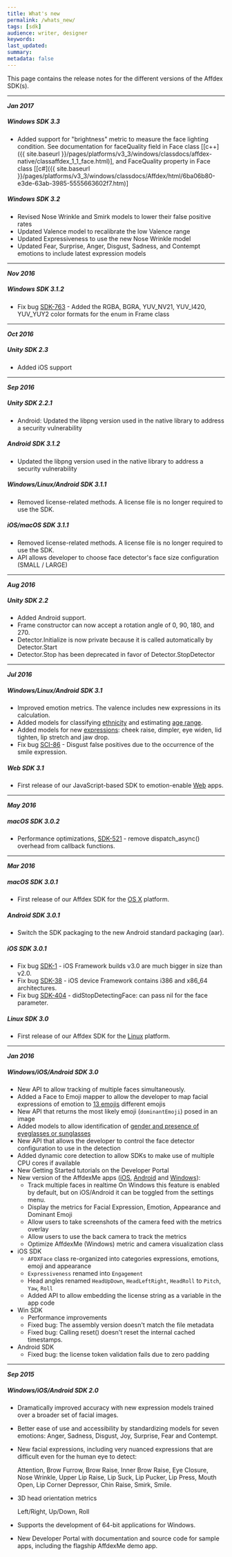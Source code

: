 ```yaml
---
title: What's new
permalink: /whats_new/
tags: [sdk]
audience: writer, designer
keywords:
last_updated:
summary:
metadata: false
---
```


This page contains the release notes for the different versions of the Affdex SDK(s).


---

***Jan 2017***

##### Windows SDK 3.3

* Added support for "brightness" metric to measure the face lighting condition. See documentation for faceQuality field in Face class [[c++]({{ site.baseurl }}/pages/platforms/v3_3/windows/classdocs/affdex-native/classaffdex_1_1_face.html)], and FaceQuality property in Face class [[c#]({{ site.baseurl }}/pages/platforms/v3_3/windows/classdocs/Affdex/html/6ba06b80-e3de-63ab-3985-5555663602f7.htm)]

##### Windows SDK 3.2

* Revised Nose Wrinkle and Smirk models to lower their false positive rates
* Updated Valence model to recalibrate the low Valence range
* Updated Expressiveness to use the new Nose Wrinkle model
* Updated Fear, Surprise, Anger, Disgust, Sadness, and Contempt emotions to include latest expression models


---

***Nov 2016***

##### Windows SDK 3.1.2

* Fix bug [SDK-763](https://affectiva.atlassian.net/browse/SDK-763) - Added the RGBA, BGRA, YUV_NV21, YUV_I420, YUV_YUY2 color formats for the enum in Frame class

---

***Oct 2016***

##### Unity SDK 2.3

* Added iOS support

---

***Sep 2016***

##### Unity SDK 2.2.1

* Android: Updated the libpng version used in the native library to address a security vulnerability

##### Android SDK 3.1.2

* Updated the libpng version used in the native library to address a security vulnerability

##### Windows/Linux/Android SDK 3.1.1

* Removed license-related methods. A license file is no longer required to use the SDK.

##### iOS/macOS SDK 3.1.1

* Removed license-related methods. A license file is no longer required to use the SDK.
* API allows developer to choose face detector's face size configuration (SMALL / LARGE)

---

***Aug 2016***

##### Unity SDK 2.2

* Added Android support.
* Frame constructor can now accept a rotation angle of 0, 90, 180, and 270.
* Detector.Initialize is now private because it is called automatically by Detector.Start
* Detector.Stop has been deprecated in favor of Detector.StopDetector

---

***Jul 2016***

##### Windows/Linux/Android SDK 3.1

* Improved emotion metrics. The valence includes new expressions in its calculation.
* Added models for classifying [ethnicity](/metrics#appearance) and estimating [age range](/metrics#appearance).
* Added models for new [expressions](/metrics#facial-expressions): cheek raise, dimpler, eye widen, lid tighten, lip stretch and jaw drop.
* Fix bug [SCI-86](https://affectiva.atlassian.net/browse/SCI-86) - Disgust false positives due to the occurrence of the smile expression.  

##### Web SDK 3.1

* First release of our JavaScript-based SDK to emotion-enable [Web](/web) apps.

---

***May 2016***

##### macOS SDK 3.0.2

* Performance optimizations, [SDK-521](https://affectiva.atlassian.net/browse/SDK-521) - remove dispatch_async() overhead from callback functions.

---

***Mar 2016***

##### macOS SDK 3.0.1

* First release of our Affdex SDK for the [OS X](/macos) platform.

##### Android SDK 3.0.1

* Switch the SDK packaging to the new Android standard packaging (aar).

##### iOS SDK 3.0.1

* Fix bug [SDK-1](https://affectiva.atlassian.net/browse/SDK-1) - iOS Framework builds v3.0 are much bigger in size than v2.0.
* Fix bug [SDK-38](https://affectiva.atlassian.net/browse/SDK-38) - iOS device Framework contains i386 and x86_64 architectures.
* Fix bug [SDK-404](https://affectiva.atlassian.net/browse/SDK-404) - didStopDetectingFace: can pass nil for the face parameter.

##### Linux SDK 3.0

* First release of our Affdex SDK for the [Linux](/linux) platform.

---

***Jan 2016***

##### Windows/iOS/Android SDK 3.0

* New API to allow tracking of multiple faces simultaneously.
* Added a Face to Emoji mapper to allow the developer to map facial expressions of emotion to [13 emojis](/metrics#emoji-expressions) different emojis
* New API that returns the most likely emoji (`dominantEmoji`) posed in an image
* Added models to allow identification of [gender and presence of eyeglasses or sunglasses](/metrics#appearance)
* New API that allows the developer to control the face detector configuration to use in the detection
* Added dynamic core detection to allow SDKs to make use of multiple CPU cores if available
* New Getting Started tutorials on the Developer Portal
* New version of the AffdexMe apps ([iOS](https://github.com/Affectiva/ios-sdk-samples/tree/master/apps/AffdexMe), [Android](https://github.com/Affectiva/affdexme-android) and [Windows](https://github.com/Affectiva/win-sdk-samples/tree/master/AffdexMe)):
  * Track multiple faces in realtime
    On Windows this feature is enabled by default, but on iOS/Android it can be toggled from the settings menu.  
  * Display the metrics for Facial Expression, Emotion, Appearance and Dominant Emoji
  * Allow users to take screenshots of the camera feed with the metrics overlay
  * Allow users to use the back camera to track the metrics
  * Optimize AffdexMe (Windows) metric and camera visualization class
* iOS SDK
  * `AFDXFace` class re-organized into categories expressions, emotions, emoji and appearance
  * `Expressiveness` renamed into `Engagement`
  * Head angles renamed `HeadUpDown`, `HeadLeftRight`, `HeadRoll` to `Pitch`, `Yaw`, `Roll`
  * Added API to allow embedding the license string as a variable in the app code
* Win SDK
  * Performance improvements
  * Fixed bug: The assembly version doesn't match the file metadata
  * Fixed bug: Calling reset() doesn't reset the internal cached timestamps.
* Android SDK
  * Fixed bug: the license token validation fails due to zero padding

---

***Sep 2015***

##### Windows/iOS/Android SDK 2.0

* Dramatically improved accuracy with new expression models trained over a broader set of facial images.
* Better ease of use and accessibility by standardizing models for seven
emotions:
  Anger, Sadness, Disgust, Joy, Surprise, Fear and Contempt.
* New facial expressions, including very
nuanced expressions that are difficult even for the human eye to detect:

    Attention, Brow Furrow, Brow Raise, Inner Brow Raise, Eye Closure, Nose Wrinkle, Upper Lip Raise, Lip Suck, Lip Pucker, Lip Press, Mouth Open, Lip Corner Depressor, Chin Raise, Smirk, Smile.
* 3D head orientation metrics

    Left/Right, Up/Down, Roll

* Supports the development of 64-bit applications for Windows.
* New Developer Portal with documentation and source code for sample apps, including the flagship AffdexMe demo app.
